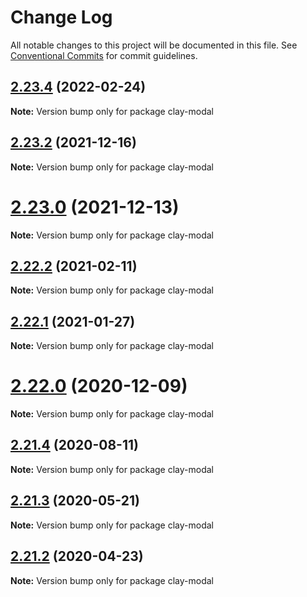 # Change Log

All notable changes to this project will be documented in this file.
See [Conventional Commits](https://conventionalcommits.org) for commit guidelines.

## [2.23.4](https://github.com/liferay/clay/tree/master/packages/clay-modal/compare/v2.23.3...v2.23.4) (2022-02-24)

**Note:** Version bump only for package clay-modal





## [2.23.2](https://github.com/liferay/clay/compare/v2.23.1...v2.23.2) (2021-12-16)

**Note:** Version bump only for package clay-modal





# [2.23.0](https://github.com/liferay/clay/tree/master/packages/clay-modal/compare/v2.22.4...v2.23.0) (2021-12-13)

**Note:** Version bump only for package clay-modal





## [2.22.2](https://github.com/liferay/clay/tree/master/packages/clay-modal/compare/v2.22.1...v2.22.2) (2021-02-11)

**Note:** Version bump only for package clay-modal





## [2.22.1](https://github.com/liferay/clay/tree/master/packages/clay-modal/compare/v2.22.0...v2.22.1) (2021-01-27)

**Note:** Version bump only for package clay-modal





# [2.22.0](https://github.com/liferay/clay/tree/master/packages/clay-modal/compare/v2.21.5...v2.22.0) (2020-12-09)

**Note:** Version bump only for package clay-modal





## [2.21.4](https://github.com/liferay/clay/tree/master/packages/clay-modal/compare/v2.21.3...v2.21.4) (2020-08-11)

**Note:** Version bump only for package clay-modal





## [2.21.3](https://github.com/liferay/clay/tree/master/packages/clay-modal/compare/v2.21.2...v2.21.3) (2020-05-21)

**Note:** Version bump only for package clay-modal





## [2.21.2](https://github.com/liferay/clay/tree/master/packages/clay-modal/compare/v2.21.1...v2.21.2) (2020-04-23)

**Note:** Version bump only for package clay-modal
